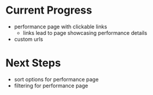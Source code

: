 # Current Progress
- performance page with clickable links
    - links lead to page showcasing performance details
- custom urls

# Next Steps
- sort options for performance page
- filtering for performance page